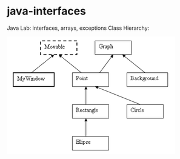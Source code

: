 # java-interfaces
Java Lab: interfaces, arrays, exceptions
Class Hierarchy:

![picture](https://github.com/vadrx/java-interfaces/blob/master/Hierarchy.png)

